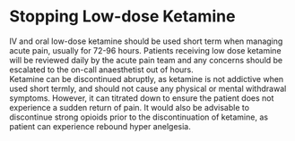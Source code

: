 # Stopping Low-dose Ketamine

IV and oral low-dose ketamine should be used short term when managing acute pain, usually for 72-96 hours. Patients receiving low dose ketamine will be reviewed daily by the acute pain team and any concerns should be escalated to the on-call anaesthetist out of hours.  
Ketamine can be discontinued abruptly, as ketamine is not addictive when used short termly, and should not cause any physical or mental withdrawal symptoms. However, it can titrated down to ensure the patient does not experience a sudden return of pain. It would also be advisable to discontinue strong opioids prior to the discontinuation of ketamine, as patient can experience rebound hyper anelgesia. 
